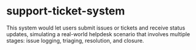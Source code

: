 # support-ticket-system
This system would let users submit issues or tickets and receive status updates, simulating a real-world helpdesk scenario that involves multiple stages: issue logging, triaging, resolution, and closure.
